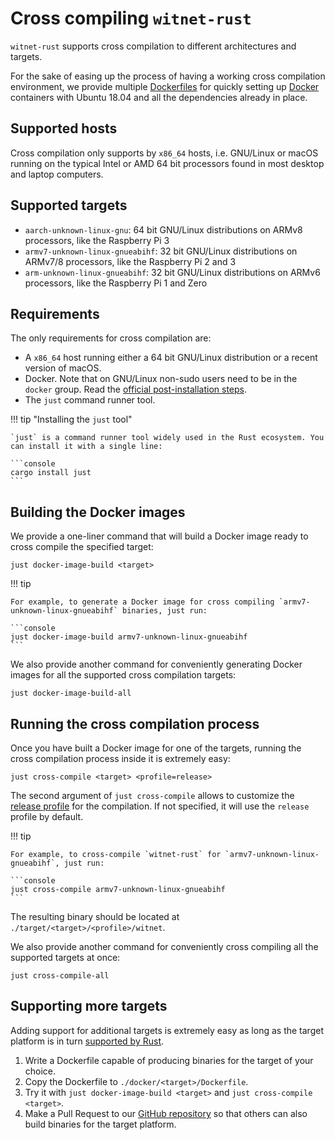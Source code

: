 # Cross compiling `witnet-rust`

`witnet-rust` supports cross compilation to different architectures and targets.

For the sake of easing up the process of having a working cross compilation environment, we provide multiple [Dockerfiles] for quickly setting up [Docker] containers with Ubuntu 18.04 and all the dependencies already in place.

## Supported hosts

Cross compilation only supports by `x86_64` hosts, i.e. GNU/Linux or macOS running on the typical Intel or AMD 64 bit processors found in most desktop and laptop computers.

## Supported targets

- `aarch-unknown-linux-gnu`: 64 bit GNU/Linux distributions on ARMv8 processors, like the Raspberry Pi 3
- `armv7-unknown-linux-gnueabihf`: 32 bit GNU/Linux distributions on ARMv7/8 processors, like the Raspberry Pi 2 and 3
- `arm-unknown-linux-gnueabihf`: 32 bit GNU/Linux distributions on ARMv6 processors, like the Raspberry Pi 1 and Zero

## Requirements

The only requirements for cross compilation are:

- A `x86_64` host running either a 64 bit GNU/Linux distribution or a recent version of macOS.
- Docker. Note that on GNU/Linux non-sudo users need to be in the `docker` group. Read the [official post-installation steps][docker-postinstall-linux].
- The `just` command runner tool.

!!! tip "Installing the `just` tool"

    `just` is a command runner tool widely used in the Rust ecosystem. You can install it with a single line:

    ```console
    cargo install just
    ```

## Building the Docker images

We provide a one-liner command that will build a Docker image ready to cross compile the specified target:

```console
just docker-image-build <target>
```

!!! tip

    For example, to generate a Docker image for cross compiling `armv7-unknown-linux-gnueabihf` binaries, just run:

    ```console
    just docker-image-build armv7-unknown-linux-gnueabihf
    ```

We also provide another command for conveniently generating Docker images for all the supported cross compilation targets:

```console
just docker-image-build-all
``` 

## Running the cross compilation process

Once you have built a Docker image for one of the targets, running the cross compilation process inside it is extremely easy:

```console
just cross-compile <target> <profile=release>
```

The second argument of `just cross-compile` allows to customize the [release profile] for the compilation. If not specified, it will use the `release` profile by default. 

!!! tip

    For example, to cross-compile `witnet-rust` for `armv7-unknown-linux-gnueabihf`, just run:

    ```console
    just cross-compile armv7-unknown-linux-gnueabihf
    ```

The resulting binary should be located at `./target/<target>/<profile>/witnet`.

We also provide another command for conveniently cross compiling all the supported targets at once:

```console
just cross-compile-all
```

## Supporting more targets

Adding support for additional targets is extremely easy as long as the target platform is in turn [supported by Rust][Rust-platforms].

1. Write a Dockerfile capable of producing binaries for the target of your choice.
2. Copy the Dockerfile to `./docker/<target>/Dockerfile`.
3. Try it with `just docker-image-build <target>` and `just cross-compile <target>`.
4. Make a Pull Request to our [GitHub repository] so that others can also build binaries for the target platform.


[Dockerfiles]: https://github.com/witnet/witnet-rust/tree/master/docker
[Docker]: https://www.docker.com/why-docker
[docker-postinstall-linux]: https://docs.docker.com/install/linux/linux-postinstall/
[release profile]: https://doc.rust-lang.org/1.30.0/book/second-edition/ch14-01-release-profiles.html
[Rust-platforms]: https://forge.rust-lang.org/platform-support.html
[GitHub repository]: https://github.com/witnet/witnet-rust